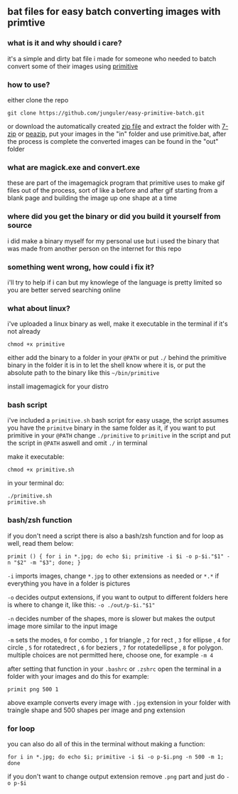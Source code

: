 ## bat files for easy batch converting images with primtive

### what is it and why should i care?
it's a simple and dirty bat file i made for someone who needed to batch convert some of their images using [primitive](https://github.com/fogleman/primitive)

### how to use?
either clone the repo 
``` 
git clone https://github.com/junguler/easy-primitive-batch.git
```
or download the automatically created [zip file](https://github.com/junguler/easy-primitive-batch/archive/refs/heads/main.zip) and extract the folder with [7-zip](https://www.7-zip.org/) or [peazip](https://peazip.github.io/), 
put your images in the "in" folder and use primitive.bat, after the process is complete the converted images can be found in the "out" folder

### what are magick.exe and convert.exe
these are part of the imagemagick program that primitive uses to make gif files out of the process, sort of like a before and after gif starting from a blank page and building the image up one shape at a time

### where did you get the binary or did you build it yourself from source
i did make a binary myself for my personal use but i used the binary that was made from another person on the internet for this repo

### something went wrong, how could i fix it?
i'll try to help if i can but my knowlege of the language is pretty limited so you are better served searching online

### what about linux?
i've uploaded a linux binary as well, make it executable in the terminal if it's not already 
```
chmod +x primitive
```
either add the binary to a folder in your `@PATH` or put `./` behind the primitive binary in the folder it is in to let the shell know where it is, or put the absolute path to the binary like this `~/bin/primitive`

install imagemagick for your distro

### bash script

i've included a `primitive.sh` bash script for easy usage, the script assumes you have the `primitve` binary in the same folder as it, if you want to put primitive in your `@PATH` change `./primitive` to `primitive` in the script and put the script in `@PATH` aswell and omit `./` in terminal

make it executable:
```
chmod +x primitive.sh
```
in your terminal do:
```
./primitive.sh
primitive.sh
```

### bash/zsh function

if you don't need a script there is also a bash/zsh function and for loop as well, read them below:

```
primit () { for i in *.jpg; do echo $i; primitive -i $i -o p-$i."$1" -n "$2" -m "$3"; done; }
```
`-i` imports images, change `*.jpg` to other extensions as needed or `*.*` if everything you have in a folder is pictures

`-o` decides output extensions, if you want to output to different folders here is where to change it, like this: `-o ./out/p-$i."$1"` 

`-n` decides number of the shapes, more is slower but makes the output image more similar to the input image

`-m` sets the modes, `0` for combo , `1` for triangle , `2` for rect , `3` for ellipse , `4` for circle , `5` for rotatedrect , `6` for beziers , `7` for rotatedellipse , `8` for polygon. multiple choices are not permitted here, choose one, for example `-m 4`

after setting that function in your `.bashrc` or `.zshrc` open the terminal in a folder with your images and do this for example:
```
primit png 500 1
```
above example converts every image with `.jpg` extension in your folder with traingle shape and 500 shapes per image and png extension

### for loop

you can also do all of this in the terminal without making a function:
```
for i in *.jpg; do echo $i; primitive -i $i -o p-$i.png -n 500 -m 1; done
```
if you don't want to change output extension remove `.png` part and just do `-o p-$i`
